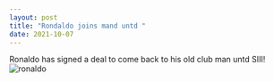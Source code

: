 ```yaml
---
layout: post
title: "Rondaldo joins mand untd "
date: 2021-10-07
---
```


Ronaldo has signed a deal to come back to his old club man untd
SIII!
![ronaldo](https://i.guim.co.uk/img/media/31abcbea30606f80c019f3fb9904c211b7381063/0_134_3500_2101/master/3500.jpg?width=1200&height=1200&quality=85&auto=format&fit=crop&s=88217583803903eb43b150ec869f0fc7)
